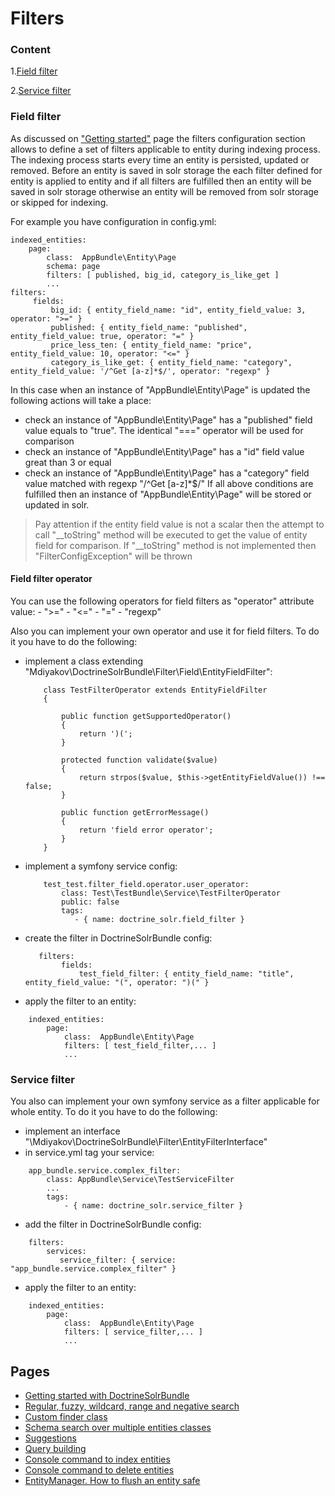 # Filters

### Content

1.[Field filter](#field-filter)

2.[Service filter](#service-filter)


### Field filter

As discussed on ["Getting started"](getting_started.md) page the filters configuration section allows to define a set of filters applicable to entity during indexing process. The indexing process starts every time an entity is persisted, updated or removed. Before an entity is saved in solr storage the each filter defined for entity  is applied to entity and if all filters are fulfilled then an entity will be saved in solr storage otherwise an entity will be removed from solr storage or skipped for indexing.   
 
For example you have configuration in config.yml:  
```
indexed_entities:
    page:
        class:  AppBundle\Entity\Page
        schema: page
        filters: [ published, big_id, category_is_like_get ]
        ...
filters:    
     fields:
         big_id: { entity_field_name: "id", entity_field_value: 3, operator: ">=" }
         published: { entity_field_name: "published", entity_field_value: true, operator: "=" }
         price_less_ten: { entity_field_name: "price", entity_field_value: 10, operator: "<=" }
         category_is_like_get: { entity_field_name: "category", entity_field_value: '/^Get [a-z]*$/', operator: "regexp" }
```
In this case when an instance of "AppBundle\Entity\Page" is updated the following actions will take a place:
  - check an instance of "AppBundle\Entity\Page" has a "published" field value equals to "true". The identical "===" operator will be used for comparison
  - check an instance of "AppBundle\Entity\Page" has a "id" field value great than 3 or equal 
  - check an instance of "AppBundle\Entity\Page" has a "category" field value matched with regexp "/^Get [a-z]*$/"
If all above conditions are fulfilled then an instance of "AppBundle\Entity\Page" will be stored or updated in solr.
   
> Pay attention if the entity field value is not a scalar then the attempt to call "__toString" method will be executed to get the value of entity field for comparison. If "__toString" method  is not implemented then "FilterConfigException" will be thrown
   
#### Field filter operator
   
You can use the following operators for field filters as "operator" attribute value:
    - ">="
    - "<="
    - "="
    - "regexp" 

Also you can implement your own operator and use it for field filters. To do it you have to do the following:

  - implement a class extending "Mdiyakov\DoctrineSolrBundle\Filter\Field\EntityFieldFilter":
  
    ```
        class TestFilterOperator extends EntityFieldFilter
        {
        
            public function getSupportedOperator()
            {
                return ')(';
            }
        
            protected function validate($value)
            {
                return strpos($value, $this->getEntityFieldValue()) !== false;
            }
        
            public function getErrorMessage()
            {
                return 'field error operator';
            }
        }    
    ```
    
  - implement a symfony service config:
    
    ```
        test_test.filter_field.operator.user_operator:
            class: Test\TestBundle\Service\TestFilterOperator
            public: false
            tags:
               - { name: doctrine_solr.field_filter }
    ```

  - create the filter in DoctrineSolrBundle config:
    ``` 
       filters:
            fields:
                test_field_filter: { entity_field_name: "title", entity_field_value: "(", operator: ")(" }
    ```
    
    
  - apply the filter to an entity:
```
    indexed_entities:
        page:
            class:  AppBundle\Entity\Page
            filters: [ test_field_filter,... ]
            ...
```

### Service filter

You also can implement your own symfony service as a filter applicable for whole entity. To do it you have to do the following:

 - implement an interface "\Mdiyakov\DoctrineSolrBundle\Filter\EntityFilterInterface"
 - in service.yml tag your service:
```
    app_bundle.service.complex_filter:
        class: AppBundle\Service\TestServiceFilter
        ...
        tags:
            - { name: doctrine_solr.service_filter }
```

 - add the filter in DoctrineSolrBundle config:
```
    filters:
        services:
           service_filter: { service: "app_bundle.service.complex_filter" }    
```
 - apply the filter to an entity:
```
    indexed_entities:
        page:
            class:  AppBundle\Entity\Page
            filters: [ service_filter,... ]
            ...
```


## Pages
* [Getting started with DoctrineSolrBundle](getting_started.md)
* [ Regular, fuzzy, wildcard, range and negative search](fuzzy_wildcard_range_negative_search.md) 
* [ Custom finder class ](custom_finder_class.md)
* [Schema search over multiple entities classes](schema_search.md)
* [Suggestions](suggestions.md)
* [Query building](query_building.md)
* [Console command to index entities](console.md)
* [Console command to delete entities ](Resources/doc/console_delete.md)
* [EntityManager. How to flush an entity safe ](Resources/doc/entity_manager.md)